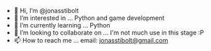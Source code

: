 - 👋 Hi, I’m @jonasstibolt
- 👀 I’m interested in ... Python and game development
- 🌱 I’m currently learning ... Python
- 💞️ I’m looking to collaborate on ... I'm not much use in this stage :P
- 📫 How to reach me ... email: jonasstibolt@gmail.com

<!---
jonasstibolt/jonasstibolt is a ✨ special ✨ repository because its `README.md` (this file) appears on your GitHub profile.
You can click the Preview link to take a look at your changes.
--->
